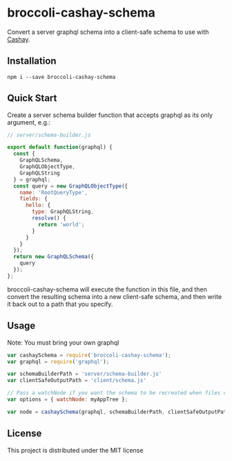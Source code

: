 # broccoli-cashay-schema

Convert a server graphql schema into a client-safe schema to use with [Cashay][].


## Installation

```
npm i --save broccoli-cashay-schema
```


## Quick Start

Create a server schema builder function that accepts graphql as its only argument, e.g.:

```js
// server/schema-builder.js

export default function(graphql) {
  const {
    GraphQLSchema,
    GraphQLObjectType,
    GraphQLString
  } = graphql;
  const query = new GraphQLObjectType({
    name: 'RootQueryType',
    fields: {
      hello: {
        type: GraphQLString,
        resolve() {
          return 'world';
        }
      }
    }
  });
  return new GraphQLSchema({
    query
  });
};
```

broccoli-cashay-schema will execute the function in this file, and then convert the
resulting schema into a new client-safe schema, and then write it back out to a
path that you specify.


## Usage

Note: You must bring your own graphql

```js
var cashaySchema = require('broccoli-cashay-schema');
var graphql = require('graphql');

var schemaBuilderPath = 'server/schema-builder.js'
var clientSafeOutputPath = 'client/schema.js'

// Pass a watchNode if you want the schema to be recreated when files change
var options = { watchNode: myAppTree };

var node = cashaySchema(graphql, schemaBuilderPath, clientSafeOutputPath, options);
```


## License

This project is distributed under the MIT license



[Cashay]: https://github.com/mattkrick/cashay
